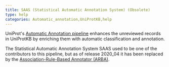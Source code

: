 ```yaml
---
title: SAAS (Statistical Automatic Annotation System) (Obsolete)
type: help
categories: Automatic_annotation,UniProtKB,help
---
```


UniProt's [Automatic Annotation pipeline](https://www.uniprot.org/help/automatic_annotation) enhances the unreviewed records in UniProtKB by enriching them with automatic classification and annotation.

The Statistical Automatic Annotation System SAAS used to be one of the contributors to this pipeline, but as of release 2020\_04 it has been replaced by the [Association-Rule-Based Annotator (ARBA)](https://www.uniprot.org/help/arba).
